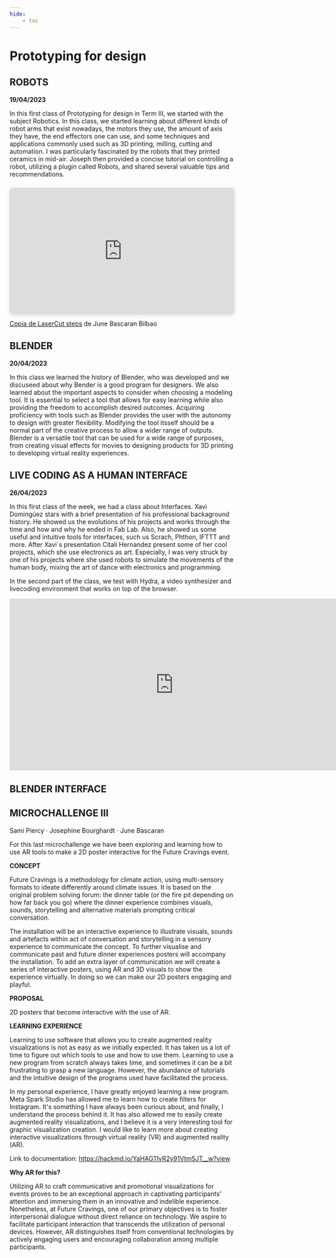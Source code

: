 ```yaml
---
hide:
    - toc
---
```

# **Prototyping for design** 

## ROBOTS    
**19/04/2023** 

In this first class of Prototyping for design in Term III, we started with the subject Robotics. In this class, we started learning about different kinds of robot arms that exist nowadays, the motors they use, the amount of axis they have, the end effectors one can use, and some techniques and applications commonly used such as 3D printing, milling, cutting and automation. I was particularly fascinated by the robots that they  printed ceramics in mid-air. Joseph then provided a concise tutorial on controlling a robot, utilizing a plugin called Robots, and shared several valuable tips and recommendations. 

<div style="position: relative; width: 100%; height: 0; padding-top: 56.2500%;
 padding-bottom: 0; box-shadow: 0 2px 8px 0 rgba(63,69,81,0.16); margin-top: 1.6em; margin-bottom: 0.9em; overflow: hidden;
 border-radius: 8px; will-change: transform;">
  <iframe loading="lazy" style="position: absolute; width: 100%; height: 100%; top: 0; left: 0; border: none; padding: 0;margin: 0;"
    src="https:&#x2F;&#x2F;www.canva.com&#x2F;design&#x2F;DAFhG_VmjA4&#x2F;view?embed" allowfullscreen="allowfullscreen" allow="fullscreen">
  </iframe>
</div>
<a href="https:&#x2F;&#x2F;www.canva.com&#x2F;design&#x2F;DAFhG_VmjA4&#x2F;view?utm_content=DAFhG_VmjA4&amp;utm_campaign=designshare&amp;utm_medium=embeds&amp;utm_source=link" target="_blank" rel="noopener">Copia de LaserCut steps</a> de June Bascaran Bilbao

## BLENDER 
**20/04/2023**

In this class we learned the history of Blender, who was developed and we discuseed about why Bender is a good program for designers. We also learned about the important aspects to consider when choosing a modeling tool. It is essential to select a tool that allows for easy learning while also providing the freedom to accomplish desired outcomes. Acquiring proficiency with tools such as Blender provides the user with the autonomy to design with greater flexibility. Modifying the tool itsself should be a normal part of the creative process to allow a wider range of outputs. Blender is a versatile tool that can be used for a wide range of purposes, from creating visual effects for movies to designing products for 3D printing to developing virtual reality experiences.

## LIVE CODING AS A HUMAN INTERFACE 
**26/04/2023**

In this first class of the week, we had a class about Interfaces. Xavi Domingúez stars with a brief presentation of his professional backaground history. He showed us the evolutions of his projects and works through the time and how and why he ended in Fab Lab. Also, he showed us some useful and intuitive tools for interfaces, such us Scrach, Phthon, IFTTT and more. After Xavi´s presentation Citali Hernandez present some of her cool projects, which she use electronics as art. Especially, I was very struck by one of his projects where she used robots to simulate the movements of the human body, mixing the art of dance with electronics and programming. 

In the second part of the class, we test with Hydra, a video synthesizer and livecoding environment that works on top of the browser. 

<iframe width="733" height="385" src="https://www.youtube.com/embed/G_0Caog1EfY" title="Hybra video" frameborder="0" allow="accelerometer; autoplay; clipboard-write; encrypted-media; gyroscope; picture-in-picture; web-share" allowfullscreen></iframe>

## BLENDER INTERFACE 

## MICROCHALLENGE III 

Sami Piercy · Josephine Bourghardt · June Bascaran 

For this last microchallenge we have been exploring and learning how to use AR tools to make a 2D poster interactive for the Future Cravings event. 

**CONCEPT**

Future Cravings is a methodology for climate action, using multi-sensory formats to ideate differently around climate issues. It is based on the original problem solving forum: the dinner table (or the fire pit depending on how far back you go) where the dinner experience combines visuals, sounds, storytelling and alternative materials prompting critical conversation.

The installation will be an interactive experience to illustrate visuals, sounds and artefacts within act of conversation and storytelling in a sensory experience to communicate the concept. To further visualise and communicate past and future dinner experiences posters will accompany the installation. To add an extra layer of communication we will create a series of interactive posters, using AR and 3D visuals to show the experience virtually. In doing so we can make our 2D posters engaging and playful.

**PROPOSAL**

2D posters that become interactive with the use of AR.

**LEARNING EXPERIENCE**

Learning to use software that allows you to create augmented reality visualizations is not as easy as we initially expected. It has taken us a lot of time to figure out which tools to use and how to use them. Learning to use a new program from scratch always takes time, and sometimes it can be a bit frustrating to grasp a new language. However, the abundance of tutorials and the intuitive design of the programs used have facilitated the process.

In my personal experience, I have greatly enjoyed learning a new program. Meta Spark Studio has allowed me to learn how to create filters for Instagram. It's something I have always been curious about, and finally, I understand the process behind it. It has also allowed me to easily create augmented reality visualizations, and I believe it is a very interesting tool for graphic visualization creation. I would like to learn more about creating interactive visualizations through virtual reality (VR) and augmented reality (AR).

Link to documentation: https://hackmd.io/YaHAG11vR2y91Vtm5JT__w?view

**Why AR for this?**

Utilizing AR to craft communicative and promotional visualizations for events proves to be an exceptional approach in captivating participants' attention and immersing them in an innovative and indelible experience. Nonetheless, at Future Cravings, one of our primary objectives is to foster interpersonal dialogue without direct reliance on technology. We aspire to facilitate participant interaction that transcends the utilization of personal devices. However, AR distinguishes itself from conventional technologies by actively engaging users and encouraging collaboration among multiple participants.